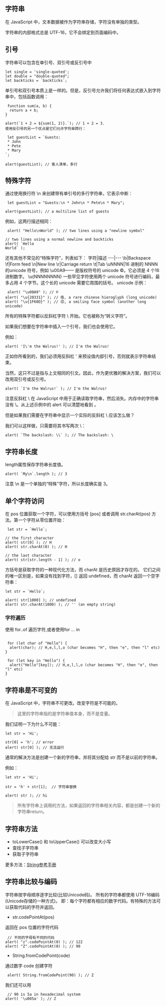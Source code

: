 ## 字符串

在 JavaScript 中，文本数据被作为字符串存储，字符没有单独的类型。

字符串的内部格式总是 UTF-16，它不会绑定到页面编码中。

## 引号

字符串可以包含在单引号、双引号或反引号中
```
let single = 'single-quoted';
let double = "double-quoted";
let backticks = `backticks`;
```
单引号和双引号本质上是一样的。但是，反引号允许我们将任何表达式嵌入到字符串中，包括函数调用：
```
 function sum(a, b) {
  return a + b;
}

alert(`1 + 2 = ${sum(1, 2)}.`); // 1 + 2 = 3.
使用反引号的另一个优点是它们允许字符串跨行：

 let guestList = `Guests:
 * John
 * Pete
 * Mary
`;

alert(guestList); // 客人清单，多行
```

## 特殊字符

通过使用换行符 \n 来创建带有单引号的多行字符串，它表示中断：
```
 let guestList = "Guests:\n * John\n * Pete\n * Mary";

alert(guestList); // a multiline list of guests
```
例如，这两行描述相同：
```
 alert( "Hello\nWorld" ); // two lines using a "newline symbol"

// two lines using a normal newline and backticks
alert( `Hello
World` );
```
还有其他不常见的“特殊字符”，列表如下：
字符|描述
---|---
\b|Backspace
\f|Form feed
\n|New line
\r|Carriage return
\t|Tab
\uNNNN|16 进制的 NNNN 的unicode 符号，例如 \u00A9—— 是版权符号的 unicode ©。它必须是 4 个16 进制数字。
\u{NNNNNNNN}	一些罕见字符使用两个 unicode 符号进行编码，最多占用 4 个字节。这个长的 unicode 需要它周围的括号。
unicode 示例：
```
 alert( "\u00A9" ); // ©
alert( "\u{20331}" ); // 佫, a rare chinese hieroglyph (long unicode)
alert( "\u{1F60D}" ); // 😍, a smiling face symbol (another long unicode)
```
所有的特殊字符都以反斜杠字符 \ 开始。它也被称为“转义字符”。

如果我们想要在字符串中插入一个引号，我们也会使用它。

例如：
```
alert( 'I\'m the Walrus!' ); // I'm the Walrus!
```
正如你所看到的，我们必须用反斜杠 \' 来预设值内部引号，否则就表示字符串结束。

当然，这只不过是指与上文相同的引文。因此，作为更优雅的解决方案，我们可以改用双引号或反引号。
```
alert( `I'm the Walrus!` ); // I'm the Walrus!
```
注意反斜杠 \ 在 JavaScript 中用于正确读取字符串，然后消失。内存中的字符串没有 \。从上述示例中的 alert 可以清楚地看到 。

但是如果我们需要在字符串中显示一个实际的反斜杠 \ 应该怎么做？

我们可以这样做，只需要将其书写两次 \\：
```
alert( `The backslash: \\` ); // The backslash: \
```

## 字符串长度

length属性保存字符串长度值。
```
alert( `My\n`.length ); // 3
```
注意 \n 是一个单独的“特殊”字符，所以长度确实是 3。

## 单个字符访问

在 pos 位置获取一个字符，可以使用方括号 [pos] 或者调用 str.charAt(pos) 方法。第一个字符从零位置开始：
```
 let str = `Hello`;

// the first character
alert( str[0] ); // H
alert( str.charAt(0) ); // H

// the last character
alert( str[str.length - 1] ); // o
```

方括号是获取字符的一种现代化方法，而 charAt 是历史原因才存在的。
它们之间的唯一区别是，如果没有找到字符，[] 返回 undefined，而 charAt 返回一个空字符串：
```
let str = `Hello`;

alert( str[1000] ); // undefined
alert( str.charAt(1000) ); // '' (an empty string)
```

### 字符遍历

使用 for..of 遍历字符,或者使用for ... in
```

 for (let char of "Hello") {
  alert(char); // H,e,l,l,o (char becomes "H", then "e", then "l" etc)
}

 for (let key in "Hello") {
  alert("Hello"[key]); // H,e,l,l,o (char becomes "H", then "e", then "l" etc)
}
```

## 字符串是不可变的

在 JavaScript 中，字符串不可更改。改变字符是不可能的。
>这里的字符串指的是字符串值本身，而不是变量。

我们证明一下为什么不可能：
```
let str = 'Hi';

str[0] = 'h'; // error
alert( str[0] ); // 无法运行
```
通常的解决方法是创建一个新的字符串，并将其分配给 str 而不是以前的字符串。

例如：
```
let str = 'Hi';

str = 'h' + str[1];  // 字符串替换

alert( str ); // hi
```

>所有字符串上调用的方法，如果返回的字符串相关内容，都是创建一个新的字符串return。

## 字符串方法

* toLowerCase() 和 toUpperCase() 可以改变大小写
* 查找子字符串
* 获取子字符串

更多方法：[String参考手册](https://developer.mozilla.org/zh-CN/docs/Web/JavaScript/Reference/Global_Objects/String)

## 字符串比较与编码
字符串按字母顺序逐字比较(比较Unicode码)。
所有的字符串都使用 UTF-16编码(Unicode存储的一种方式)。
即：每个字符都有相应的数字代码。有特殊的方法可以获取代码的字符并返回。
* str.codePointAt(pos)

返回在 pos 位置的字符代码 
```
 // 不同的字母有不同的代码
alert( "z".codePointAt(0) ); // 122
alert( "Z".codePointAt(0) ); // 90
```
* String.fromCodePoint(code)

通过数字 code 创建字符
```
 alert( String.fromCodePoint(90) ); // Z
 ```
我们还可以用
```
 // 90 is 5a in hexadecimal system
alert( '\u005a' ); // Z
```